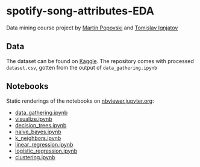 # spotify-song-attributes-EDA
Data mining course project by [Martin Popovski](https://github.com/martinkozle) and [Tomislav Ignjatov](https://github.com/AnixDrone)
## Data
The dataset can be found on [Kaggle](https://www.kaggle.com/theoverman/the-spotify-hit-predictor-dataset).
The repository comes with processed `dataset.csv`, gotten from the output of `data_gathering.ipynb`
## Notebooks
Static renderings of the notebooks on [nbviewer.jupyter.org](https://nbviewer.jupyter.org/github/martinkozle/spotify-song-attributes-EDA/tree/main/):  
- [data_gathering.ipynb](https://nbviewer.jupyter.org/github/martinkozle/spotify-song-attributes-EDA/blob/main/data_gathering.ipynb?flush_cache=True)
- [visualize.ipynb](https://nbviewer.jupyter.org/github/martinkozle/spotify-song-attributes-EDA/blob/main/visualize.ipynb?flush_cache=True)
- [decision_trees.ipynb](https://nbviewer.jupyter.org/github/martinkozle/spotify-song-attributes-EDA/blob/main/decision_trees.ipynb?flush_cache=True)
- [naive_bayes.ipynb](https://nbviewer.jupyter.org/github/martinkozle/spotify-song-attributes-EDA/blob/main/naive_bayes.ipynb?flush_cache=True)
- [k_neighbors.ipynb](https://nbviewer.jupyter.org/github/martinkozle/spotify-song-attributes-EDA/blob/main/k_neighbors.ipynb?flush_cache=True)
- [linear_regression.ipynb](https://nbviewer.jupyter.org/github/martinkozle/spotify-song-attributes-EDA/blob/main/linear_regression.ipynb?flush_cache=True)
- [logistic_regression.ipynb](https://nbviewer.jupyter.org/github/martinkozle/spotify-song-attributes-EDA/blob/main/logistic_regression.ipynb?flush_cache=True)
- [clustering.ipynb](https://nbviewer.jupyter.org/github/martinkozle/spotify-song-attributes-EDA/blob/main/clustering.ipynb?flush_cache=True)
